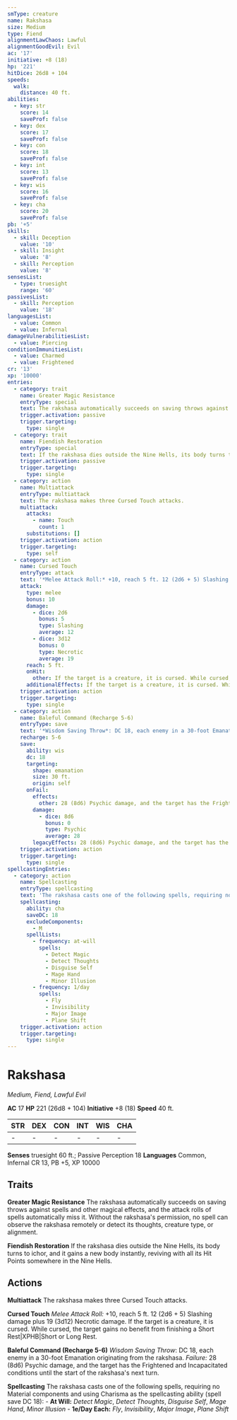 ```yaml
---
smType: creature
name: Rakshasa
size: Medium
type: Fiend
alignmentLawChaos: Lawful
alignmentGoodEvil: Evil
ac: '17'
initiative: +8 (18)
hp: '221'
hitDice: 26d8 + 104
speeds:
  walk:
    distance: 40 ft.
abilities:
  - key: str
    score: 14
    saveProf: false
  - key: dex
    score: 17
    saveProf: false
  - key: con
    score: 18
    saveProf: false
  - key: int
    score: 13
    saveProf: false
  - key: wis
    score: 16
    saveProf: false
  - key: cha
    score: 20
    saveProf: false
pb: '+5'
skills:
  - skill: Deception
    value: '10'
  - skill: Insight
    value: '8'
  - skill: Perception
    value: '8'
sensesList:
  - type: truesight
    range: '60'
passivesList:
  - skill: Perception
    value: '18'
languagesList:
  - value: Common
  - value: Infernal
damageVulnerabilitiesList:
  - value: Piercing
conditionImmunitiesList:
  - value: Charmed
  - value: Frightened
cr: '13'
xp: '10000'
entries:
  - category: trait
    name: Greater Magic Resistance
    entryType: special
    text: The rakshasa automatically succeeds on saving throws against spells and other magical effects, and the attack rolls of spells automatically miss it. Without the rakshasa's permission, no spell can observe the rakshasa remotely or detect its thoughts, creature type, or alignment.
    trigger.activation: passive
    trigger.targeting:
      type: single
  - category: trait
    name: Fiendish Restoration
    entryType: special
    text: If the rakshasa dies outside the Nine Hells, its body turns to ichor, and it gains a new body instantly, reviving with all its Hit Points somewhere in the Nine Hells.
    trigger.activation: passive
    trigger.targeting:
      type: single
  - category: action
    name: Multiattack
    entryType: multiattack
    text: The rakshasa makes three Cursed Touch attacks.
    multiattack:
      attacks:
        - name: Touch
          count: 1
      substitutions: []
    trigger.activation: action
    trigger.targeting:
      type: self
  - category: action
    name: Cursed Touch
    entryType: attack
    text: '*Melee Attack Roll:* +10, reach 5 ft. 12 (2d6 + 5) Slashing damage plus 19 (3d12) Necrotic damage. If the target is a creature, it is cursed. While cursed, the target gains no benefit from finishing a Short Rest|XPHB|Short or Long Rest.'
    attack:
      type: melee
      bonus: 10
      damage:
        - dice: 2d6
          bonus: 5
          type: Slashing
          average: 12
        - dice: 3d12
          bonus: 0
          type: Necrotic
          average: 19
      reach: 5 ft.
      onHit:
        other: If the target is a creature, it is cursed. While cursed, the target gains no benefit from finishing a Short Rest|XPHB|Short or Long Rest.
      additionalEffects: If the target is a creature, it is cursed. While cursed, the target gains no benefit from finishing a Short Rest|XPHB|Short or Long Rest.
    trigger.activation: action
    trigger.targeting:
      type: single
  - category: action
    name: Baleful Command (Recharge 5-6)
    entryType: save
    text: '*Wisdom Saving Throw*: DC 18, each enemy in a 30-foot Emanation originating from the rakshasa. *Failure:*  28 (8d6) Psychic damage, and the target has the Frightened and Incapacitated conditions until the start of the rakshasa''s next turn.'
    recharge: 5-6
    save:
      ability: wis
      dc: 18
      targeting:
        shape: emanation
        size: 30 ft.
        origin: self
      onFail:
        effects:
          other: 28 (8d6) Psychic damage, and the target has the Frightened and Incapacitated conditions until the start of the rakshasa's next turn.
        damage:
          - dice: 8d6
            bonus: 0
            type: Psychic
            average: 28
        legacyEffects: 28 (8d6) Psychic damage, and the target has the Frightened and Incapacitated conditions until the start of the rakshasa's next turn.
    trigger.activation: action
    trigger.targeting:
      type: single
spellcastingEntries:
  - category: action
    name: Spellcasting
    entryType: spellcasting
    text: 'The rakshasa casts one of the following spells, requiring no Material components and using Charisma as the spellcasting ability (spell save DC 18): - **At Will:** *Detect Magic*, *Detect Thoughts*, *Disguise Self*, *Mage Hand*, *Minor Illusion* - **1e/Day Each:** *Fly*, *Invisibility*, *Major Image*, *Plane Shift*'
    spellcasting:
      ability: cha
      saveDC: 18
      excludeComponents:
        - M
      spellLists:
        - frequency: at-will
          spells:
            - Detect Magic
            - Detect Thoughts
            - Disguise Self
            - Mage Hand
            - Minor Illusion
        - frequency: 1/day
          spells:
            - Fly
            - Invisibility
            - Major Image
            - Plane Shift
    trigger.activation: action
    trigger.targeting:
      type: single
---
```


# Rakshasa
*Medium, Fiend, Lawful Evil*

**AC** 17
**HP** 221 (26d8 + 104)
**Initiative** +8 (18)
**Speed** 40 ft.

| STR | DEX | CON | INT | WIS | CHA |
| --- | --- | --- | --- | --- | --- |
| - | - | - | - | - | - |

**Senses** truesight 60 ft.; Passive Perception 18
**Languages** Common, Infernal
CR 13, PB +5, XP 10000

## Traits

**Greater Magic Resistance**
The rakshasa automatically succeeds on saving throws against spells and other magical effects, and the attack rolls of spells automatically miss it. Without the rakshasa's permission, no spell can observe the rakshasa remotely or detect its thoughts, creature type, or alignment.

**Fiendish Restoration**
If the rakshasa dies outside the Nine Hells, its body turns to ichor, and it gains a new body instantly, reviving with all its Hit Points somewhere in the Nine Hells.

## Actions

**Multiattack**
The rakshasa makes three Cursed Touch attacks.

**Cursed Touch**
*Melee Attack Roll:* +10, reach 5 ft. 12 (2d6 + 5) Slashing damage plus 19 (3d12) Necrotic damage. If the target is a creature, it is cursed. While cursed, the target gains no benefit from finishing a Short Rest|XPHB|Short or Long Rest.

**Baleful Command (Recharge 5-6)**
*Wisdom Saving Throw*: DC 18, each enemy in a 30-foot Emanation originating from the rakshasa. *Failure:*  28 (8d6) Psychic damage, and the target has the Frightened and Incapacitated conditions until the start of the rakshasa's next turn.

**Spellcasting**
The rakshasa casts one of the following spells, requiring no Material components and using Charisma as the spellcasting ability (spell save DC 18): - **At Will:** *Detect Magic*, *Detect Thoughts*, *Disguise Self*, *Mage Hand*, *Minor Illusion* - **1e/Day Each:** *Fly*, *Invisibility*, *Major Image*, *Plane Shift*
